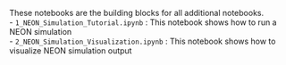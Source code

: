 These notebooks are the building blocks for all additional notebooks.  
     - `1_NEON_Simulation_Tutorial.ipynb` : This notebook shows how to run a NEON simulation  
     - `2_NEON_Simulation_Visualization.ipynb` : This notebook shows how to visualize NEON simulation output  
